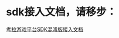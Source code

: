 # sdk接入文档，请移步： #
[考拉游戏平台SDK混淆版接入文档](https://github.com/KoalaEatChicken/koalagamekit-mixlibs-ios/blob/master/README.md)
